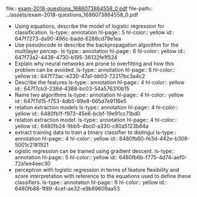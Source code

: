 file:: [exam-2018-questions_1686073864558_0.pdf](../assets/exam-2018-questions_1686073864558_0.pdf)
file-path:: ../assets/exam-2018-questions_1686073864558_0.pdf

- Using equations, describe the model of logistic regression for classification.
  ls-type:: annotation
  hl-page:: 5
  hl-color:: yellow
  id:: 647f7273-da90-496c-badd-6288cd79e1ea
- Use pseudocode to describe the backpropagation algorithm for the multilayer percep-
  ls-type:: annotation
  hl-page:: 6
  hl-color:: yellow
  id:: 647f73a2-4438-4730-b195-36132fe1f524
- Explain why neural networks are prone to overfitting and how this problem can be avoided. 
  ls-type:: annotation
  hl-page:: 6
  hl-color:: yellow
  id:: 647f73ac-e230-47a1-bb03-72217bc3a4c2
- Describe the features 
  ls-type:: annotation
  hl-page:: 4
  hl-color:: yellow
  id:: 647f7cb3-238d-4388-bc03-54a576310b15
- Name two algorithms 
  ls-type:: annotation
  hl-page:: 4
  hl-color:: yellow
  id:: 647f7d15-f753-4db5-99e8-665d7e9116e5
- relation extraction models
  ls-type:: annotation
  hl-page:: 4
  hl-color:: yellow
  id:: 6480fb1f-f973-45e6-bcbf-19e91cc71bd0
- relation extraction model.
  ls-type:: annotation
  hl-page:: 4
  hl-color:: yellow
  id:: 6480fb24-9bb5-4bc0-a330-c80a5123b84a
- extract training data to train a binary classifier to distingui
  ls-type:: annotation
  hl-page:: 4
  hl-color:: yellow
  id:: 6480fb60-fe3d-442e-b308-5001c2181921
- ogistic regression can be trained using gradient descent. 
  ls-type:: annotation
  hl-page:: 5
  hl-color:: yellow
  id:: 6480fb6b-f775-4d74-aef0-72a1ee4eec30
- perceptron with logistic regression in terms of feature flexibility and score interpretation with reference to the equations used to define these classifiers.
  ls-type:: annotation
  hl-page:: 6
  hl-color:: yellow
  id:: 6480fb88-1f89-4cef-ae32-e9b69609aa53
